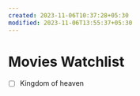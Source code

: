 ```yaml
---
created: 2023-11-06T10:37:28+05:30
modified: 2023-11-06T13:55:37+05:30
---
```


# Movies Watchlist

- [ ] Kingdom of heaven

